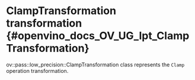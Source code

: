 # ClampTransformation transformation {#openvino_docs_OV_UG_lpt_ClampTransformation}

ov::pass::low_precision::ClampTransformation class represents the `Clamp` operation transformation.
